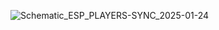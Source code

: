 ![Schematic_ESP_PLAYERS-SYNC_2025-01-24](https://github.com/user-attachments/assets/254d761e-12ad-40fd-b058-fa2c967c88b3)
